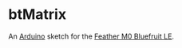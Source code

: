 # btMatrix

An [Arduino](https://www.arduino.cc) sketch for the [Feather M0 Bluefruit LE](https://learn.adafruit.com/adafruit-feather-m0-bluefruit-le).
